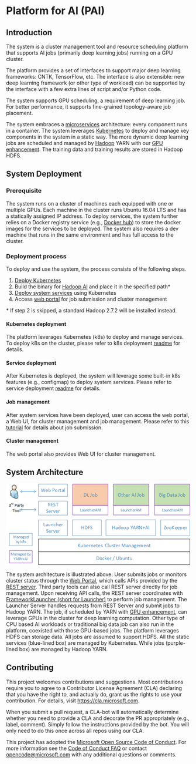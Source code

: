 # Platform for AI (PAI)

## Introduction

The system is a cluster management tool and resource scheduling platform that supports AI jobs (primarily deep learning jobs)
running on a GPU cluster.

The platform provides a set of interfaces to support major deep learning frameworks: CNTK, TensorFlow, etc. 
The interface is also extensible: new deep learning framework (or other type of workload) can be supported by the interface with 
a few extra lines of script and/or Python code.

The system supports GPU scheduling, a requirement of deep learning job. 
For better performance, it supports fine-grained topology-aware job placement.

The system embraces a [microservices](https://en.wikipedia.org/wiki/Microservices) architecture: every component runs in a container.
The system leverages [Kubernetes](https://kubernetes.io/) to deploy and manage key components in the system in a static way.
The more dynamic deep learning jobs are scheduled and managed by [Hadoop](http://hadoop.apache.org/) YARN with our [GPU enhancement](https://issues.apache.org/jira/browse/YARN-7481). 
The training data and training results are stored in Hadoop HDFS.
 
## System Deployment

### Prerequisite

The system runs on a cluster of machines each equipped with one or multiple GPUs. 
Each machine in the cluster runs Ubuntu 16.04 LTS and has a statically assigned IP address.
To deploy services, the system further relies on a Docker registry service (e.g., [Docker hub](https://docs.docker.com/docker-hub/)) 
to store the docker images for the services to be deployed.
The system also requires a dev machine that runs in the same environment and has full access to the cluster.

### Deployment process
To deploy and use the system, the process consists of the following steps.

1. [Deploy Kubernetes](./kubernetes-deployment/README.md)
2. Build the binary for [Hadoop AI](./hadoop-ai/README.md) and place it in the specified path* 
3. [Deploy system services](./service-deployment/README.md) using Kubernetes
4. Access [web portal](./webportal/README.md) for job submission and cluster management

\* If step 2 is skipped, a standard Hadoop 2.7.2 will be installed instead.

#### Kubernetes deployment

The platform leverages Kubernetes (k8s) to deploy and manage services.
To deploy k8s on the cluster, please refer to k8s deployment [readme](./kubernetes-deployment/README.md) for details.

#### Service deployment

After Kubernetes is deployed, the system will leverage some built-in k8s features (e.g., configmap) to deploy system services.
Please refer to service deployment [readme](./service-deployment/README.md) for details.

#### Job management

After system services have been deployed, user can access the web portal, a Web UI, for cluster management and job management.
Please refer to this [tutorial](job-tutorial/README.md) for details about job submission.

#### Cluster management

The web portal also provides Web UI for cluster management.

## System Architecture

<p style="text-align: left;">
  <img src="./sysarch.png" title="System Architecture" alt="System Architecture" />
</p>

The system architecture is illustrated above. 
User submits jobs or monitors cluster status through the [Web Portal](./webportal/README.md), 
which calls APIs provided by the [REST server](./rest-server/README.md).
Third party tools can also call REST server directly for job management.
Upon receiving API calls, the REST server coordinates with [FrameworkLauncher (short for Launcher)](./frameworklauncher/README.md)
to perform job management.
The Launcher Server handles requests from REST Server and submit jobs to Hadoop YARN. 
The job, if scheduled by YARN with [GPU enhancement](https://issues.apache.org/jira/browse/YARN-7481), 
can leverage GPUs in the cluster for deep learning computation. Other type of CPU based AI workloads or traditional big data job
can also run in the platform, coexisted with those GPU-based jobs. 
The platform leverages HDFS can storage data. All jobs are assumed to support HDFS.
All the static services (blue-lined box) are managed by Kubernetes. While jobs (purple-lined box) are managed by Hadoop YARN. 

## Contributing

This project welcomes contributions and suggestions.  Most contributions require you to agree to a
Contributor License Agreement (CLA) declaring that you have the right to, and actually do, grant us
the rights to use your contribution. For details, visit https://cla.microsoft.com.

When you submit a pull request, a CLA-bot will automatically determine whether you need to provide
a CLA and decorate the PR appropriately (e.g., label, comment). Simply follow the instructions
provided by the bot. You will only need to do this once across all repos using our CLA.

This project has adopted the [Microsoft Open Source Code of Conduct](https://opensource.microsoft.com/codeofconduct/).
For more information see the [Code of Conduct FAQ](https://opensource.microsoft.com/codeofconduct/faq/) or
contact [opencode@microsoft.com](mailto:opencode@microsoft.com) with any additional questions or comments.
